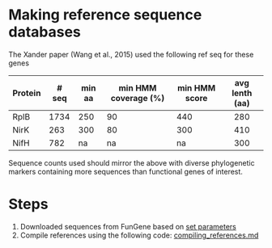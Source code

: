 # Making reference sequence databases
The Xander paper (Wang et al., 2015) used the following ref seq for these genes

| Protein | # seq | min aa | min HMM coverage (%) | min HMM score | avg lenth (aa) |
| --------- | ----- | ---------- | --------- | -------- | :-----: |
| RplB | 1734 | 250 | 90 | 440 | 280 |
| NirK | 263 | 300 | 80 | 300 | 410 |
| NifH | 782 | na | na | na | 300 |

Sequence counts used should mirror the above with diverse phylogenetic markers containing more sequences than functional genes of interest. 

# Steps
1. Downloaded sequences from FunGene based on [set parameters](https://github.com/ShadeLab/ARG-AsRG_co-occurrence_Centralia/blob/master/reference_sequences/FunGene_references.md)
2. Compile references using the following code: [compiling_references.md](https://github.com/ShadeLab/ARG-AsRG_co-occurrence_Centralia/blob/master/reference_sequences/compiling_references.md)
